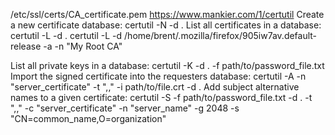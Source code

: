 /etc/ssl/certs/CA_certificate.pem
https://www.mankier.com/1/certutil
Create a new certificate database:
certutil -N -d .
List all certificates in a database:
certutil -L -d .
certutil -L -d /home/brent/.mozilla/firefox/905iw7av.default-release -a -n "My Root CA"

List all private keys in a database:
certutil -K -d . -f path/to/password_file.txt
Import the signed certificate into the requesters database:
certutil -A -n "server_certificate" -t ",," -i path/to/file.crt -d .
Add subject alternative names to a given certificate:
certutil -S -f path/to/password_file.txt -d . -t ",," -c "server_certificate" -n "server_name" -g 2048 -s "CN=common_name,O=organization"
